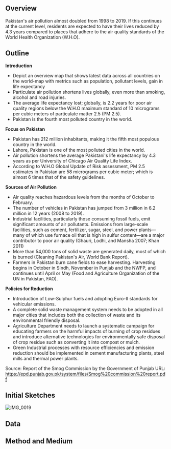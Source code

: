 ## Overview
Pakistan's air pollution almost doubled from 1998 to 2019. If this continues at the current level, residents are expected to have their lives reduced by 4.3 years compared to places that adhere to the air quality standards of the World Health Organization (W.H.O). 

## Outline
**Introduction**
- Depict an overview map that shows latest data across all countries on the world-map with metrics such as population, pollutant levels, gain in life expectancy 
- Particulate air pollution shortens lives globally, even more than smoking, alcohol and road injuries.
- The average life expectancy lost; globally, is 2.2 years for poor air quality regions below the W.H.O maximum standard of 10 micrograms per cubic meters of particulate matter 2.5 (PM 2.5).
- Pakistan is the fourth most polluted country in the world. 

**Focus on Pakistan**
- Pakistan has 212 million inhabitants, making it the fifth most populous country in the world. 
- Lahore, Pakistan is one of the most polluted cities in the world. 
- Air pollution shortens the average Pakistani's life expectancy by 4.3 years as per University of Chicago Air Quality Life Index.
- According to W.H.O Global Update of Risk assessment,  PM 2.5 estimates in Pakistan are 58 micrograms per cubic meter; which is almost 6 times that of the safety guidelines. 

**Sources of Air Pollution**
- Air quality reaches hazardous levels from the months of October to February. 
- The number of vehicles in Pakistan has jumped from 3 million in 6.2 million in 12 years (2008 to 2019). 
- Industrial facilities, particularly those consuming fossil fuels, emit significant amounts of air pollutants. Emissions from large-scale facilities, such as cement, fertilizer, sugar, steel, and power plants—many of which use furnace oil that is high in sulfur content—are a major contributor to poor air quality (Ghauri, Lodhi, and Mansha 2007; Khan 2011)
- More than 54,000 tons of solid waste are generated daily, most of which is burned (Cleaning Pakistan's Air, World Bank Report).  
- Farmers in Pakistan burn cane fields to ease harvesting. Harvesting begins in October in Sindh, November in Punjab and the NWFP, and continues until April or May (Food and Agriculture Organization of the UN in Pakistan, FAO). 

**Policies for Reduction**
- Introduction of Low-Sulphur fuels and adopting Euro-II standards for vehicular emissions.
- A complete solid waste management system needs to be adopted in all major cities that includes both the collection of waste and its environmental friendly disposal.
- Agriculture Department needs to launch a systematic campaign for educating farmers on the harmful impacts of burning of crop residues and introduce alternative technologies for environmentally safe disposal of crop residue such as converting it into compost or mulch. 
- Green Industrial processes with resource efficiencies and emission reduction should be implemented in cement manufacturing plants, steel mills and thermal power plants.

Source: Report of the Smog Commission by the Government of Punjab 
URL: https://epd.punjab.gov.pk/system/files/Smog%20commission%20report.pdf


## Initial Sketches 

![IMG_0019](https://user-images.githubusercontent.com/75527838/141739526-2568417d-2a75-4298-aaca-069276a2d8e8.PNG)

## Data 


## Method and Medium 

